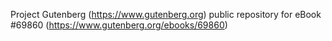 Project Gutenberg (https://www.gutenberg.org) public repository for
eBook #69860 (https://www.gutenberg.org/ebooks/69860)
